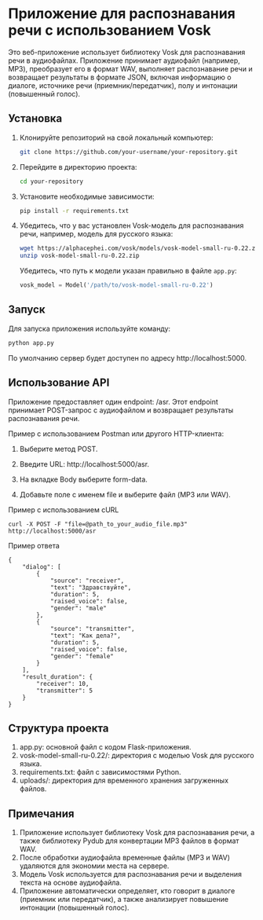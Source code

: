 # Приложение для распознавания речи с использованием Vosk

Это веб-приложение использует библиотеку Vosk для распознавания речи в аудиофайлах. Приложение принимает аудиофайл (например, MP3), преобразует его в формат WAV, выполняет распознавание речи и возвращает результаты в формате JSON, включая информацию о диалоге, источнике речи (приемник/передатчик), полу и интонации (повышенный голос).

## Установка

1. Клонируйте репозиторий на свой локальный компьютер:

    ```bash
    git clone https://github.com/your-username/your-repository.git
    ```

2. Перейдите в директорию проекта:

    ```bash
    cd your-repository
    ```

3. Установите необходимые зависимости:

    ```bash
    pip install -r requirements.txt
    ```

4. Убедитесь, что у вас установлен Vosk-модель для распознавания речи, например, модель для русского языка:

    ```bash
    wget https://alphacephei.com/vosk/models/vosk-model-small-ru-0.22.zip
    unzip vosk-model-small-ru-0.22.zip
    ```

    Убедитесь, что путь к модели указан правильно в файле `app.py`:

    ```python
    vosk_model = Model('/path/to/vosk-model-small-ru-0.22')
    ```

## Запуск

Для запуска приложения используйте команду:

```bash
python app.py
```
По умолчанию сервер будет доступен по адресу http://localhost:5000.

## Использование API

Приложение предоставляет один endpoint: /asr. Этот endpoint принимает POST-запрос с аудиофайлом и возвращает результаты распознавания речи.

Пример с использованием Postman или другого HTTP-клиента:
1. Выберите метод POST.

2. Введите URL: http://localhost:5000/asr.

3. На вкладке Body выберите form-data.

4. Добавьте поле с именем file и выберите файл (MP3 или WAV).

Пример с использованием cURL
```
curl -X POST -F "file=@path_to_your_audio_file.mp3" http://localhost:5000/asr
```

Пример ответа 

```
{
    "dialog": [
        {
            "source": "receiver",
            "text": "Здравствуйте",
            "duration": 5,
            "raised_voice": false,
            "gender": "male"
        },
        {
            "source": "transmitter",
            "text": "Как дела?",
            "duration": 5,
            "raised_voice": false,
            "gender": "female"
        }
    ],
    "result_duration": {
        "receiver": 10,
        "transmitter": 5
    }
}
```
## Структура проекта

1. app.py: основной файл с кодом Flask-приложения.
2. vosk-model-small-ru-0.22/: директория с моделью Vosk для русского языка.
3. requirements.txt: файл с зависимостями Python.
4. uploads/: директория для временного хранения загруженных файлов.

## Примечания

1. Приложение использует библиотеку Vosk для распознавания речи, а также библиотеку Pydub для конвертации MP3 файлов в формат WAV.
2. После обработки аудиофайла временные файлы (MP3 и WAV) удаляются для экономии места на сервере.
3. Модель Vosk используется для распознавания речи и выделения текста на основе аудиофайла.
4. Приложение автоматически определяет, кто говорит в диалоге (приемник или передатчик), а также анализирует повышение интонации (повышенный голос).
